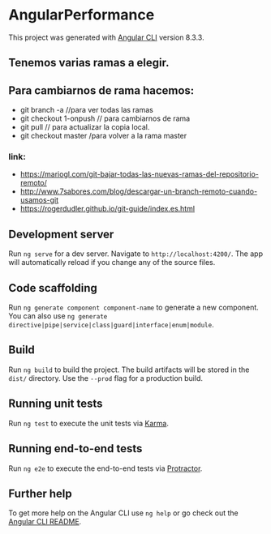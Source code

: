 # AngularPerformance

This project was generated with [Angular CLI](https://github.com/angular/angular-cli) version 8.3.3.
## Tenemos varias ramas a elegir. 
## Para cambiarnos de rama hacemos:
* git branch -a //para ver todas las ramas
* git checkout 1-onpush  // para cambiarnos de rama
* git pull   // para actualizar la copia local.
* git checkout master  /para volver a la rama master

### link:
* https://mariogl.com/git-bajar-todas-las-nuevas-ramas-del-repositorio-remoto/
* http://www.7sabores.com/blog/descargar-un-branch-remoto-cuando-usamos-git
* https://rogerdudler.github.io/git-guide/index.es.html
## Development server

Run `ng serve` for a dev server. Navigate to `http://localhost:4200/`. The app will automatically reload if you change any of the source files.

## Code scaffolding

Run `ng generate component component-name` to generate a new component. You can also use `ng generate directive|pipe|service|class|guard|interface|enum|module`.

## Build

Run `ng build` to build the project. The build artifacts will be stored in the `dist/` directory. Use the `--prod` flag for a production build.

## Running unit tests

Run `ng test` to execute the unit tests via [Karma](https://karma-runner.github.io).

## Running end-to-end tests

Run `ng e2e` to execute the end-to-end tests via [Protractor](http://www.protractortest.org/).

## Further help

To get more help on the Angular CLI use `ng help` or go check out the [Angular CLI README](https://github.com/angular/angular-cli/blob/master/README.md).
